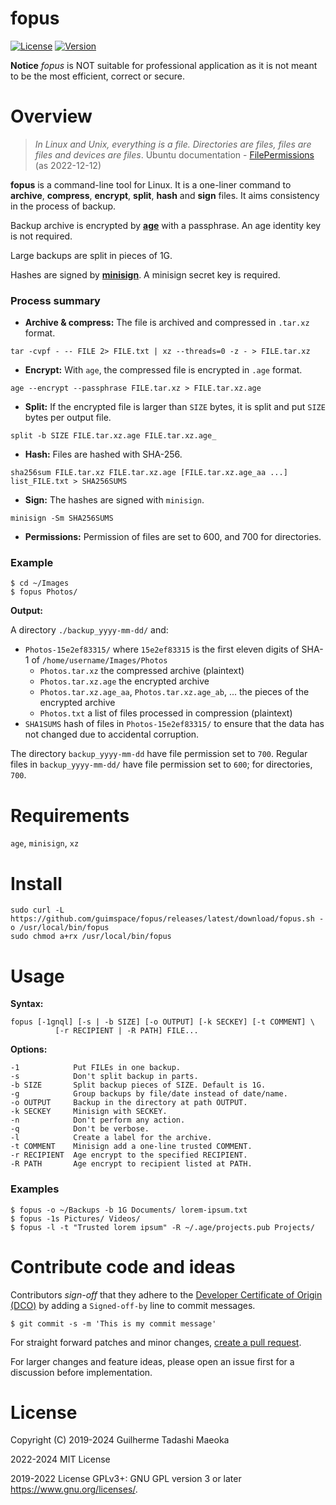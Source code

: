 # fopus

[![License](https://img.shields.io/github/license/guimspace/fopus)](https://github.com/guimspace/fopus/blob/master/LICENSE) [![Version](https://img.shields.io/github/release-pre/guimspace/fopus.svg)](https://github.com/guimspace/fopus/releases)

**Notice** _fopus_ is NOT suitable for professional application as it is not meant to be the most efficient, correct or secure.

# Overview

> *In Linux and Unix, everything is a file.  Directories are files, files are files and devices are files*.
> Ubuntu documentation - [FilePermissions](https://help.ubuntu.com/community/FilePermissions) (as 2022-12-12)

**fopus** is a command-line tool for Linux. It is a one-liner command to **archive**, **compress**, **encrypt**, **split**, **hash** and **sign** files. It aims consistency in the process of backup.

Backup archive is encrypted by [**age**](https://github.com/FiloSottile/age) with a passphrase. An age identity key is not required.

Large backups are split in pieces of 1G.

Hashes are signed by [**minisign**](https://github.com/jedisct1/minisign). A minisign secret key is required.

### Process summary

- **Archive & compress:** The file is archived and compressed in `.tar.xz` format.
```
tar -cvpf - -- FILE 2> FILE.txt | xz --threads=0 -z - > FILE.tar.xz
```

- **Encrypt:** With `age`, the compressed file is encrypted in `.age` format.
```
age --encrypt --passphrase FILE.tar.xz > FILE.tar.xz.age
```

- **Split:** If the encrypted file is larger than `SIZE` bytes, it is split and put `SIZE` bytes per output file.
```
split -b SIZE FILE.tar.xz.age FILE.tar.xz.age_
```

- **Hash:** Files are hashed with SHA-256.
```
sha256sum FILE.tar.xz FILE.tar.xz.age [FILE.tar.xz.age_aa ...] list_FILE.txt > SHA256SUMS
```

- **Sign:** The hashes are signed with `minisign`.
```
minisign -Sm SHA256SUMS
```

- **Permissions:** Permission of files are set to 600, and 700 for directories.

### Example

```
$ cd ~/Images
$ fopus Photos/
```

**Output:**

A directory `./backup_yyyy-mm-dd/` and:
 - `Photos-15e2ef83315/` where `15e2ef83315` is the first eleven digits of SHA-1 of `/home/username/Images/Photos`
   - `Photos.tar.xz` the compressed archive (plaintext)
   - `Photos.tar.xz.age` the encrypted archive
   - `Photos.tar.xz.age_aa`, `Photos.tar.xz.age_ab`, ... the pieces of the encrypted archive
   - `Photos.txt` a list of files processed in compression (plaintext)
 - `SHA1SUMS` hash of files in `Photos-15e2ef83315/` to ensure that the data has not changed due to accidental corruption.

The directory `backup_yyyy-mm-dd` have file permission set to `700`. Regular files in `backup_yyyy-mm-dd/` have file permission set to `600`; for directories, `700`.


# Requirements

`age`, `minisign`, `xz`


# Install

```
sudo curl -L https://github.com/guimspace/fopus/releases/latest/download/fopus.sh -o /usr/local/bin/fopus
sudo chmod a+rx /usr/local/bin/fopus
```


# Usage

**Syntax:**
```
fopus [-1gnql] [-s | -b SIZE] [-o OUTPUT] [-k SECKEY] [-t COMMENT] \
          [-r RECIPIENT | -R PATH] FILE...
```

**Options:**
```
-1            Put FILEs in one backup.
-s            Don't split backup in parts.
-b SIZE       Split backup pieces of SIZE. Default is 1G.
-g            Group backups by file/date instead of date/name.
-o OUTPUT     Backup in the directory at path OUTPUT.
-k SECKEY     Minisign with SECKEY.
-n            Don't perform any action.
-q            Don't be verbose.
-l            Create a label for the archive.
-t COMMENT    Minisign add a one-line trusted COMMENT.
-r RECIPIENT  Age encrypt to the specified RECIPIENT.
-R PATH       Age encrypt to recipient listed at PATH.
```

### Examples

```
$ fopus -o ~/Backups -b 1G Documents/ lorem-ipsum.txt
$ fopus -1s Pictures/ Videos/
$ fopus -l -t "Trusted lorem ipsum" -R ~/.age/projects.pub Projects/
```

# Contribute code and ideas

Contributors *sign-off* that they adhere to the [Developer Certificate of Origin (DCO)](https://developercertificate.org/) by adding a `Signed-off-by` line to commit messages.

```
$ git commit -s -m 'This is my commit message'
```

For straight forward patches and minor changes, [create a pull request](https://help.github.com/en/articles/creating-a-pull-request).

For larger changes and feature ideas, please open an issue first for a discussion before implementation.


# License

Copyright (C) 2019-2024 Guilherme Tadashi Maeoka

2022-2024 MIT License

2019-2022 License GPLv3+: GNU GPL version 3 or later <https://www.gnu.org/licenses/>.
